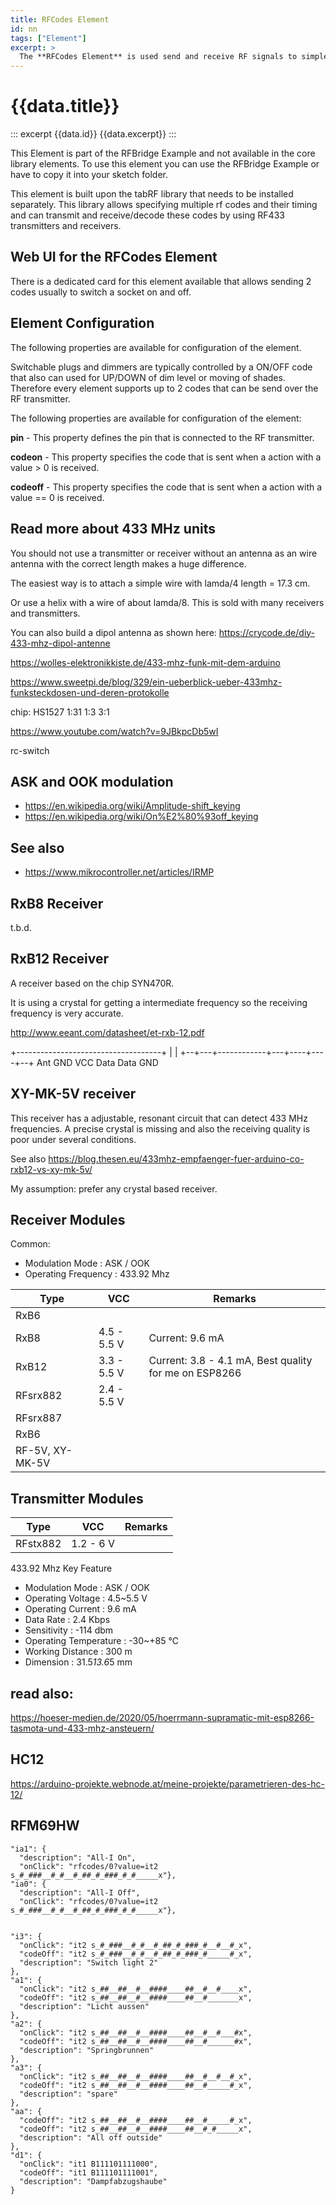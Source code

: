 ```yaml
---
title: RFCodes Element
id: nn
tags: ["Element"]
excerpt: >
  The **RFCodes Element** is used send and receive RF signals to simple switching and dimming devices.
---
```


# {{data.title}}

::: excerpt {{data.id}}
{{data.excerpt}}
:::

This Element is part of the RFBridge Example and not available in the core library elements. To use this element you can use the RFBridge Example or have to copy it into your sketch folder.

This element is built upon the tabRF library that needs to be installed separately.
This library allows specifying multiple rf codes and their timing and can transmit and receive/decode these codes
by using RF433 transmitters and receivers.

## Web UI for the RFCodes Element

There is a dedicated card for this element available that allows sending 2 codes usually to switch a socket on and off.

<!-- ![DigitalOut Web UI](/elements/rfcodesui.png) -->

## Element Configuration

The following properties are available for configuration of the element.

<object data="/element.svg?rfcodes" type="image/svg+xml"></object>

Switchable plugs and dimmers are typically controlled by a ON/OFF code that also can used for UP/DOWN of dim level or moving of shades.
Therefore every element supports up to 2 codes that can be send over the RF transmitter.

The following properties are available for configuration of the element:

**pin** - This property defines the pin that is connected to the RF transmitter.

**codeon** - This property specifies the code that is sent when a action with a value > 0 is received.

**codeoff** - This property specifies the code that is sent when a action with a value == 0 is received.

## Read more about 433 MHz units

You should not use a transmitter or receiver without an antenna
as an wire antenna with the correct length makes a huge difference.

The easiest way is to attach a simple wire with lamda/4 length = 17.3 cm.

Or use a helix with a wire of about lamda/8. This is sold with many receivers and transmitters.

You can also build a dipol antenna as shown here: <https://crycode.de/diy-433-mhz-dipol-antenne>

https://wolles-elektronikkiste.de/433-mhz-funk-mit-dem-arduino

https://www.sweetpi.de/blog/329/ein-ueberblick-ueber-433mhz-funksteckdosen-und-deren-protokolle

chip: HS1527
1:31
1:3
3:1

https://www.youtube.com/watch?v=9JBkpcDb5wI

rc-switch

## ASK and OOK modulation

- <https://en.wikipedia.org/wiki/Amplitude-shift_keying>
- <https://en.wikipedia.org/wiki/On%E2%80%93off_keying>

## See also

- <https://www.mikrocontroller.net/articles/IRMP>

## RxB8 Receiver

t.b.d.

## RxB12 Receiver

A receiver based on the chip SYN470R.

It is using a crystal for getting a intermediate frequency so the receiving frequency is very accurate.

http://www.eeant.com/datasheet/et-rxb-12.pdf

+------------------------------------+
| |
+--+---+------------+---+----+----+--+
Ant GND VCC Data Data GND

## XY-MK-5V receiver

This receiver has a adjustable, resonant circuit that can detect 433 MHz frequencies. A precise crystal is missing
and also the receiving quality is poor under several conditions.

See also https://blog.thesen.eu/433mhz-empfaenger-fuer-arduino-co-rxb12-vs-xy-mk-5v/

My assumption: prefer any crystal based receiver.

## Receiver Modules

Common:

- Modulation Mode : ASK / OOK
- Operating Frequency : 433.92 Mhz

| Type            | VCC         | Remarks                                               |
| --------------- | ----------- | ----------------------------------------------------- |
| RxB6            |             |                                                       |
| RxB8            | 4.5 - 5.5 V | Current: 9.6 mA                                       |
| RxB12           | 3.3 - 5.5 V | Current: 3.8 - 4.1 mA, Best quality for me on ESP8266 |
| RFsrx882        | 2.4 - 5.5 V |
| RFsrx887        |
| RxB6            |
| RF-5V, XY-MK-5V |

## Transmitter Modules

| Type     | VCC       | Remarks |
| -------- | --------- | ------- |
| RFstx882 | 1.2 - 6 V |

433.92 Mhz
Key Feature
* Modulation Mode : ASK / OOK
* Operating Voltage : 4.5~5.5 V
* Operating Current : 9.6 mA
* Data Rate : 2.4 Kbps
* Sensitivity : -114 dbm
* Operating Temperature : -30~+85 ℃
* Working Distance : 300 m
* Dimension : 31.5*13.6*5 mm

## read also:

https://hoeser-medien.de/2020/05/hoerrmann-supramatic-mit-esp8266-tasmota-und-433-mhz-ansteuern/

## HC12

https://arduino-projekte.webnode.at/meine-projekte/parametrieren-des-hc-12/

## RFM69HW

```TXT
"ia1": {
  "description": "All-I On",
  "onClick": "rfcodes/0?value=it2 s_#_###__#_#__#_##_#_###_#_#_____x"},
"ia0": {
  "description": "All-I Off",
  "onClick": "rfcodes/0?value=it2 s_#_###__#_#__#_##_#_###_#_#_____x"},


"i3": {
  "onClick": "it2 s_#_###__#_#__#_##_#_###_#__#__#_x",
  "codeOff": "it2 s_#_###__#_#__#_##_#_###_#_____#_x",
  "description": "Switch light 2"
},
"a1": {
  "onClick": "it2 s_##__##__#__####____##__#__#____x",
  "codeOff": "it2 s_##__##__#__####____##__#_______x",
  "description": "Licht aussen"
},
"a2": {
  "onClick": "it2 s_##__##__#__####____##__#__#___#x",
  "codeOff": "it2 s_##__##__#__####____##__#______#x",
  "description": "Springbrunnen"
},
"a3": {
  "onClick": "it2 s_##__##__#__####____##__#__#__#_x",
  "codeOff": "it2 s_##__##__#__####____##__#_____#_x",
  "description": "spare"
},
"aa": {
  "codeOff": "it2 s_##__##__#__####____##__#_____#_x",
  "codeOff": "it2 s_##__##__#__####____##__#_#_____x",
  "description": "All off outside"
},
"d1": {
  "onClick": "it1 B111101111000",
  "codeOff": "it1 B111101111001",
  "description": "Dampfabzugshaube"
}
```
